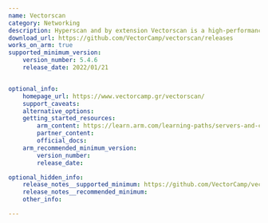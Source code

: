 ```yaml
---
name: Vectorscan
category: Networking
description: Hyperscan and by extension Vectorscan is a high-performance multiple regex matching library. It follows the regular expression syntax of the commonly-used libpcre library, but is a standalone library with its own C API.
download_url: https://github.com/VectorCamp/vectorscan/releases
works_on_arm: true
supported_minimum_version:
    version_number: 5.4.6
    release_date: 2022/01/21


optional_info:
    homepage_url: https://www.vectorcamp.gr/vectorscan/
    support_caveats:
    alternative_options:
    getting_started_resources:
        arm_content: https://learn.arm.com/learning-paths/servers-and-cloud-computing/vectorscan/install/
        partner_content:
        official_docs:
    arm_recommended_minimum_version:
        version_number: 
        release_date:

optional_hidden_info:
    release_notes__supported_minimum: https://github.com/VectorCamp/vectorscan/releases/tag/vectorscan%2F5.4.6
    release_notes__recommended_minimum:
    other_info: 

---
```

